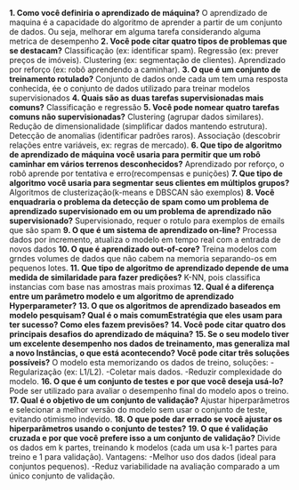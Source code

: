 **1. Como você definiria o aprendizado de máquina?**
O aprendizado de maquina é a capacidade do algoritmo de aprender a partir de um conjunto de dados. Ou seja, melhorar em alguma tarefa considerando alguma metrica de desempenho
**2. Você pode citar quatro tipos de problemas que se destacam?**
Classificação (ex: identificar spam).
Regressão (ex: prever preços de imóveis).
Clustering (ex: segmentação de clientes).
Aprendizado por reforço (ex: robô aprendendo a caminhar).
**3. O que é um conjunto de treinamento rotulado?**
Conjunto de dados onde cada um tem uma resposta conhecida, ée o conjunto de dados utilizado para treinar modelos supervisionados
**4. Quais são as duas tarefas supervisionadas mais comuns?**
Classificação e regressão
**5. Você pode nomear quatro tarefas comuns não supervisionadas?**
Clustering (agrupar dados similares).
Redução de dimensionalidade (simplificar dados mantendo estrutura).
Detecção de anomalias (identificar padrões raros).
Associação (descobrir relações entre variáveis, ex: regras de mercado).
**6. Que tipo de algoritmo de aprendizado de máquina você usaria para permitir que um robô caminhar em vários terrenos desconhecidos?**
Aprendizado por reforço, o robô aprende por tentativa e erro(recompensas e punições)
**7. Que tipo de algoritmo você usaria para segmentar seus clientes em múltiplos grupos?**
Algoritmos de clusterização(k-means e DBSCAN são exemplos)
**8. Você enquadraria o problema da detecção de spam como um problema de aprendizado supervisionado em ou um problema de aprendizado não supervisionado?**
Supervisionado, requer o rotulo para exemplos de emails que são spam
**9. O que é um sistema de aprendizado on-line?**
Processa dados por incremento, atualiza o modelo em tempo real com a entrada de novos dados
**10. O que é aprendizado out-of-core?**
Treina modelos com grndes volumes de dados que não cabem na memoria separando-os em pequenos lotes.
**11. Que tipo de algoritmo de aprendizado depende de uma medida de similaridade para fazer predições?**
K-NN, pois classifica instancias com base nas amostras mais proximas
**12. Qual é a diferença entre um parâmetro modelo e um algoritmo de aprendizado Hyperparameter?**
**13. O que os algoritmos de aprendizado baseados em modelo pesquisam? Qual é o mais comumEstratégia que eles usam para ter sucesso? Como eles fazem previsões?**
**14. Você pode citar quatro dos principais desafios do aprendizado de máquina?**
**15. Se o seu modelo tiver um excelente desempenho nos dados de treinamento, mas generaliza mal a novo Instâncias, o que está acontecendo? Você pode citar três soluções possíveis?**
O modelo esta memorizando os dados de treino, soluções:
-Regularização (ex: L1/L2).
-Coletar mais dados.
-Reduzir complexidade do modelo.
**16. O que é um conjunto de testes e por que você deseja usá-lo?**
Pode ser utilizado para avaliar o desempenho final do modelo apos o treino.
**17. Qual é o objetivo de um conjunto de validação?**
Ajustar hiperparâmetros e selecionar a melhor versão do modelo sem usar o conjunto de teste, evitando otimismo indevido.
**18. O que pode dar errado se você ajustar os hiperparâmetros usando o conjunto de testes?**
**19. O que é validação cruzada e por que você prefere isso a um conjunto de validação?**
Divide os dados em k partes, treinando k modelos (cada um usa k-1 partes para treino e 1 para validação). Vantagens:
-Melhor uso dos dados (ideal para conjuntos pequenos).
-Reduz variabilidade na avaliação comparado a um único conjunto de validação.
